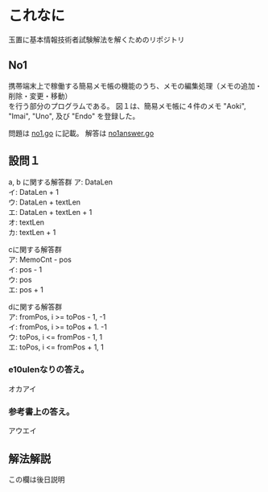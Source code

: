 # これなに  
玉置に基本情報技術者試験解法を解くためのリポジトリ  

## No1
携帯端末上で稼働する簡易メモ帳の機能のうち、メモの編集処理（メモの追加・削除・変更・移動）  
を行う部分のプログラムである。
図１は、簡易メモ帳に４件のメモ "Aoki", "Imai", "Uno", 及び "Endo" を登録した。  

問題は [no1.go](no1.go) に記載。
解答は [no1answer.go](no1answer.go)


## 設問１  
a, b に関する解答群
ア: DataLen  
イ: DataLen + 1  
ウ: DataLen + textLen  
エ: DataLen + textLen + 1  
オ: textLen  
カ: textLen + 1  

cに関する解答群  
ア: MemoCnt - pos  
イ: pos - 1  
ウ: pos  
エ: pos + 1  

dに関する解答群  
ア: fromPos, i >= toPos - 1, -1  
イ: fromPos, i >= toPos + 1. -1  
ウ: toPos, i <= fromPos - 1, 1  
エ: toPos, i <= fromPos + 1, 1  

### e10ulenなりの答え。  
オカアイ  
### 参考書上の答え。  
アウエイ  

## 解法解説  
この欄は後日説明
